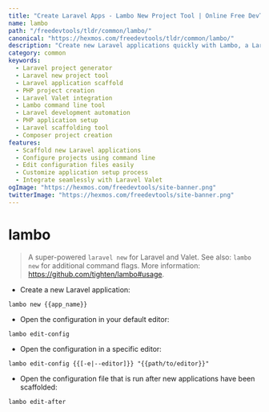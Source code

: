 ```yaml
---
title: "Create Laravel Apps - Lambo New Project Tool | Online Free DevTools by Hexmos"
name: lambo
path: "/freedevtools/tldr/common/lambo/"
canonical: "https://hexmos.com/freedevtools/tldr/common/lambo/"
description: "Create new Laravel applications quickly with Lambo, a Laravel new project scaffolding tool. Streamline project setup and configuration. Free online tool, no registration required."
category: common
keywords:
  - Laravel project generator
  - Laravel new project tool
  - Laravel application scaffold
  - PHP project creation
  - Laravel Valet integration
  - Lambo command line tool
  - Laravel development automation
  - PHP application setup
  - Laravel scaffolding tool
  - Composer project creation
features:
  - Scaffold new Laravel applications
  - Configure projects using command line
  - Edit configuration files easily
  - Customize application setup process
  - Integrate seamlessly with Laravel Valet
ogImage: "https://hexmos.com/freedevtools/site-banner.png"
twitterImage: "https://hexmos.com/freedevtools/site-banner.png"
---
```


# lambo

> A super-powered `laravel new` for Laravel and Valet.
> See also: `lambo new` for additional command flags.
> More information: <https://github.com/tighten/lambo#usage>.

- Create a new Laravel application:

`lambo new {{app_name}}`

- Open the configuration in your default editor:

`lambo edit-config`

- Open the configuration in a specific editor:

`lambo edit-config {{[-e|--editor]}} "{{path/to/editor}}"`

- Open the configuration file that is run after new applications have been scaffolded:

`lambo edit-after`
